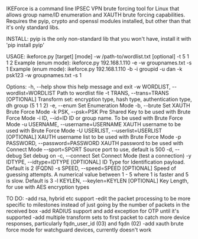 IKEForce is a command line IPSEC VPN brute forcing tool for Linux that allows group name/ID enumeration and XAUTH brute forcing capabilities.
Requires the pyip, crypto and openssl modules installed, but other than that it's only standard libs.

INSTALL:
pyip is the only non-standard lib that you won't have, install it with 'pip install pyip'

USAGE:
ikeforce.py [target] [mode] -w /path-to/wordlist.txt [optional] -t 5 1 1 2
Example (enum mode): ikeforce.py 192.168.1.110 -e -w groupnames.txt -s 1
Example (enum mode): ikeforce.py 192.168.1.110 -b -i groupid -u dan -k psk123 -w groupnames.txt -s 1

Options:
  -h, --help            show this help message and exit
  -w WORDLIST, --wordlist=WORDLIST
                        Path to wordlist file
  -t TRANS, --trans=TRANS
                        [OPTIONAL] Transform set: encryption type, hash type,
                        authentication type, dh group (5 1 1 2)
  -e, --enum            Set Enumeration Mode
  -b, --brute           Set XAUTH Brute Force Mode
  -k PSK, --psk=PSK     Pre Shared Key to be used with Brute Force Mode
  -i ID, --id=ID        ID or group name. To be used with Brute Force Mode
  -u USERNAME, --username=USERNAME
                        XAUTH username to be used with Brute Force Mode
  -U USERLIST, --userlist=USERLIST
                        [OPTIONAL] XAUTH username list to be used with Brute
                        Force Mode
  -p PASSWORD, --password=PASSWORD
                        XAUTH password to be used with Connect Mode
  --sport=SPORT         Source port to use, default is 500
  -d, --debug           Set debug on
  -c, --connect         Set Connect Mode (test a connection)
  -y IDTYPE, --idtype=IDTYPE
                        [OPTIONAL] ID Type for Identification payload. Default
                        is 2 (FQDN)
  -s SPEED, --speed=SPEED
                        [OPTIONAL] Speed of guessing attempts. A numerical
                        value between 1 - 5 where 1 is faster and 5 is slow.
                        Default is 3
  -l KEYLEN, --keylen=KEYLEN
                        [OPTIONAL] Key Length, for use with AES encryption
                        types


TO DO:
-add rsa, hybrid etc support
-edit the packet processing to be more specific to milestones instead of just going by the number of packets in the received box
-add RADIUS support and add exception for OTP until it's supported
-add multiple transform sets to first packet to catch more device responses, particularly fqdn_user_id (03) and fqdn (02)
-add xauth brute force mode for watchguard devices, currently doesn't work
